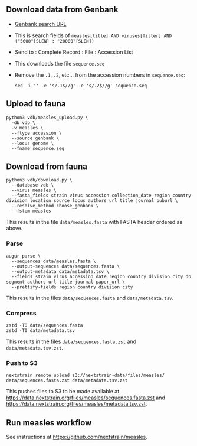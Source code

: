 ## Download data from Genbank

* [Genbank search URL](https://www.ncbi.nlm.nih.gov/nuccore?term=measles%5Btitle%5D%20AND%20viruses%5Bfilter%5D%20AND%20%28%225000%22%5BSLEN%5D%20%3A%20%2220000%22%5BSLEN%5D%29&cmd=DetailsSearch)
* This is search fields of `measles[title] AND viruses[filter] AND ("5000"[SLEN] : "20000"[SLEN])`
* Send to : Complete Record : File : Accession List
* This downloads the file `sequence.seq`
* Remove the `.1`, `.2`, etc... from the accession numbers in `sequence.seq`:

    ```
    sed -i '' -e 's/.1$//g' -e 's/.2$//g' sequence.seq
    ```

## Upload to fauna

```
python3 vdb/measles_upload.py \
  -db vdb \
  -v measles \
  --ftype accession \
  --source genbank \
  --locus genome \
  --fname sequence.seq
```

## Download from fauna

```
python3 vdb/download.py \
  --database vdb \
  --virus measles \
  --fasta_fields strain virus accession collection_date region country division location source locus authors url title journal puburl \
  --resolve_method choose_genbank \
  --fstem measles
```

This results in the file `data/measles.fasta` with FASTA header ordered as above.

### Parse

```
augur parse \
  --sequences data/measles.fasta \
  --output-sequences data/sequences.fasta \
  --output-metadata data/metadata.tsv \
  --fields strain virus accession date region country division city db segment authors url title journal paper_url \
  --prettify-fields region country division city
```

This results in the files `data/sequences.fasta` and `data/metadata.tsv`.

### Compress

```
zstd -T0 data/sequences.fasta
zstd -T0 data/metadata.tsv
```

This results in the files `data/sequences.fasta.zst` and `data/metadata.tsv.zst`.

### Push to S3

```
nextstrain remote upload s3://nextstrain-data/files/measles/ data/sequences.fasta.zst data/metadata.tsv.zst
```

This pushes files to S3 to be made available at https://data.nextstrain.org/files/measles/sequences.fasta.zst and https://data.nextstrain.org/files/measles/metadata.tsv.zst.

## Run measles workflow

See instructions at https://github.com/nextstrain/measles.